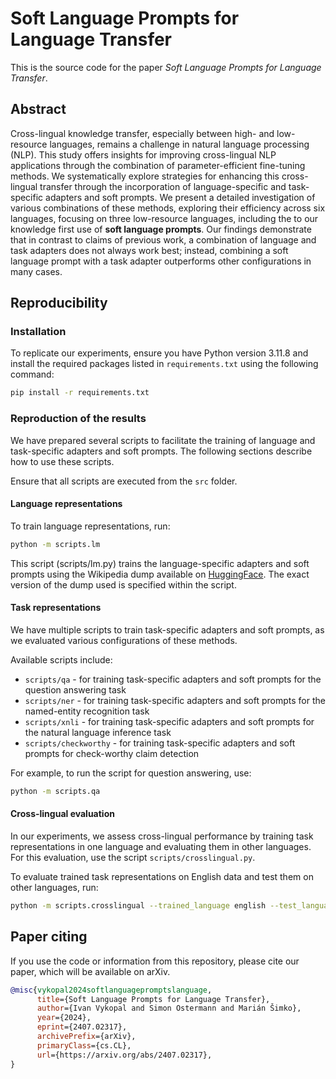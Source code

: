 # Soft Language Prompts for Language Transfer

This is the source code for the paper _Soft Language Prompts for Language Transfer_.

## Abstract

Cross-lingual knowledge transfer, especially between high- and low-resource languages, remains a challenge in natural language processing (NLP). This study offers insights for improving cross-lingual NLP applications through the combination of parameter-efficient fine-tuning methods. We systematically explore strategies for enhancing this cross-lingual transfer through the incorporation of language-specific and task-specific adapters and soft prompts. We present a detailed investigation of various combinations of these methods, exploring their efficiency across six languages, focusing on three low-resource languages, including the to our knowledge first use of **soft language prompts**. Our findings demonstrate that in contrast to claims of previous work, a combination of language and task adapters does not always work best; instead, combining a soft language prompt with a task adapter outperforms other configurations in many cases.

## Reproducibility

### Installation

To replicate our experiments, ensure you have Python version 3.11.8 and install the required packages listed in `requirements.txt` using the following command:

```bash
pip install -r requirements.txt
```

### Reproduction of the results

We have prepared several scripts to facilitate the training of language and task-specific adapters and soft prompts. The following sections describe how to use these scripts.

Ensure that all scripts are executed from the `src` folder.

#### Language representations

To train language representations, run:

```bash
python -m scripts.lm
```

This script (scripts/lm.py) trains the language-specific adapters and soft prompts using the Wikipedia dump available on [HuggingFace](https://huggingface.co/datasets/wikimedia/wikipedia). The exact version of the dump used is specified within the script.

#### Task representations

We have multiple scripts to train task-specific adapters and soft prompts, as we evaluated various configurations of these methods.

Available scripts include:

- `scripts/qa` - for training task-specific adapters and soft prompts for the question answering task
- `scripts/ner` - for training task-specific adapters and soft prompts for the named-entity recognition task
- `scripts/xnli` - for training task-specific adapters and soft prompts for the natural language inference task
- `scripts/checkworthy` - for training task-specific adapters and soft prompts for check-worthy claim detection

For example, to run the script for question answering, use:

```bash
python -m scripts.qa
```

#### Cross-lingual evaluation

In our experiments, we assess cross-lingual performance by training task representations in one language and evaluating them in other languages. For this evaluation, use the script  `scripts/crosslingual.py`.

To evaluate trained task representations on English data and test them on other languages, run:

```bash
python -m scripts.crosslingual --trained_language english --test_languages german spanish slovak czech telugu
```

## Paper citing

If you use the code or information from this repository, please cite our paper, which will be available on arXiv.

```bibtex
@misc{vykopal2024softlanguagepromptslanguage,
      title={Soft Language Prompts for Language Transfer}, 
      author={Ivan Vykopal and Simon Ostermann and Marián Šimko},
      year={2024},
      eprint={2407.02317},
      archivePrefix={arXiv},
      primaryClass={cs.CL},
      url={https://arxiv.org/abs/2407.02317}, 
}
```
